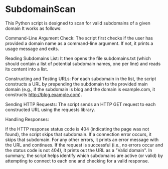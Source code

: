 # SubdomainScan
This Python script is designed to scan for valid subdomains of a given domain
It works as follows:

Command-Line Argument Check:
The script first checks if the user has provided a domain name as a command-line argument. If not, it prints a usage message and exits.

Reading Subdomains List:
It then opens the file subdomains.txt (which should contain a list of potential subdomain names, one per line) and reads its content into a list.

Constructing and Testing URLs:
For each subdomain in the list, the script constructs a URL by prepending the subdomain to the provided main domain (e.g., if the subdomain is blog and the domain is example.com, it constructs http://blog.example.com).

Sending HTTP Requests:
The script sends an HTTP GET request to each constructed URL using the requests library.

Handling Responses:

If the HTTP response status code is 404 (indicating the page was not found), the script skips that subdomain.
If a connection error occurs, it skips that subdomain.
For any other errors, it prints an error message with the URL and continues.
If the request is successful (i.e., no errors occur and the status code is not 404), it prints out the URL as a "Valid domain".
In summary, the script helps identify which subdomains are active (or valid) by attempting to connect to each one and checking for a valid response.
